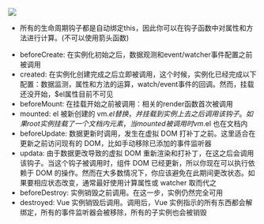![](https://p3-juejin.byteimg.com/tos-cn-i-k3u1fbpfcp/5d85edc5ff284284b9967aa25429f47d~tplv-k3u1fbpfcp-zoom-1.image)

-   所有的生命周期钩子都是自动绑定this，因此你可以在钩子函数中对属性和方法进行计算。(不可以使用箭头函数)

<!---->

-   beforeCreate: 在实例化初始之后，数据观测和event/watcher事件配置之前被调用
-   created: 在实例化创建完成之后立即被调用，这个时候，实例化已经完成以下配置：数据监测，属性和方法的运算，watch/event事件的回调。然而，挂载还没开始，$el属性目前不可见
-   beforeMount: 在挂载开始之前被调用：相关的render函数首次被调用
-   mounted: el 被新创建的 vm.$el 替换，并挂载到实例上去之后调用该钩子。如果 root 实例挂载了一个文档内元素，当 mounted 被调用时 vm.$el 也在文档内
-   beforeUpdate: 数据更新时调用，发生在虚拟 DOM 打补丁之前。这里适合在更新之前访问现有的 DOM，比如手动移除已添加的事件监听器
-   updata: 由于数据更改导致的虚拟 DOM 重新渲染和打补丁，在这之后会调用该钩子。当这个钩子被调用时，组件 DOM 已经更新，所以你现在可以执行依赖于 DOM 的操作。然而在大多数情况下，你应该避免在此期间更改状态。如果要相应状态改变，通常最好使用计算属性或 watcher 取而代之
-   beforeDestroy: 实例销毁之前调用。在这一步，实例仍然完全可用
-   destroyed: Vue 实例销毁后调用。调用后，Vue 实例指示的所有东西都会解绑定，所有的事件监听器会被移除，所有的子实例也会被销毁